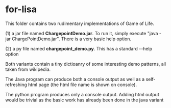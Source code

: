 # for-lisa

This folder contains two rudimentary implementations
of Game of Life.

(1) a jar file named **ChargepointDemo.jar**. To run it, simply execute "java -jar ChargePointDemo.jar". There is a very basic help option.

(2) a py file named **chargepoint_demo.py**. This has a standard --help option

Both variants contain a tiny dictioanry of some interesting demo patterns,
all taken from wikipedia.

The Java program can produce both a console output as
well as a self-refreshing html page (the html file name
is shown on console).

The python program produces only a console output. Adding
html output would be trivial as the basic work has already
been done in the java variant
